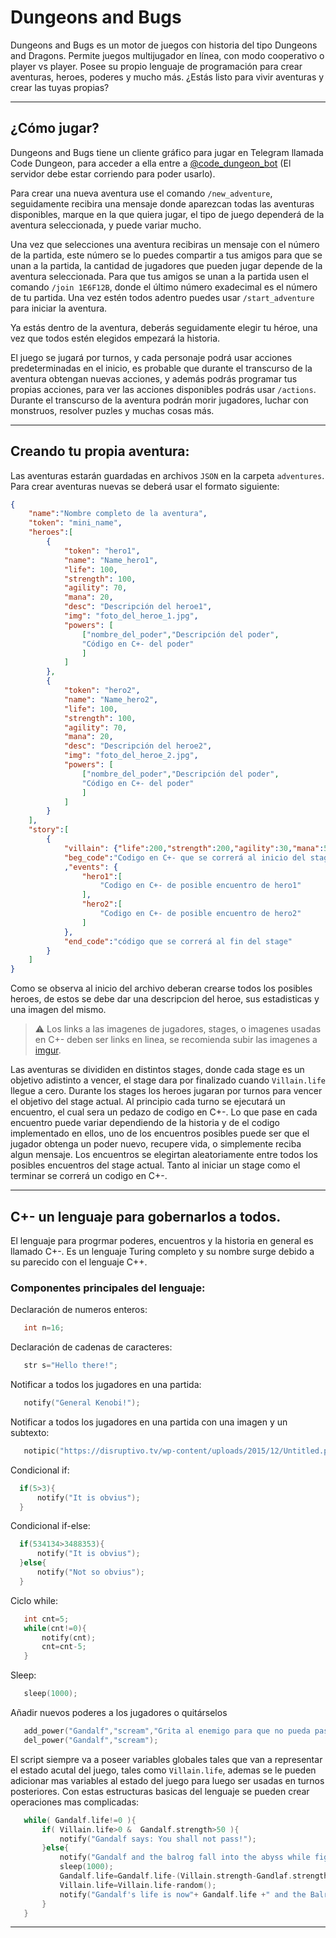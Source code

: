 # Dungeons and Bugs

Dungeons and Bugs es un motor de juegos con historia del tipo Dungeons and Dragons. Permite juegos multijugador en línea, con modo cooperativo o player vs player. Posee su propio  lenguaje de programación para crear aventuras, heroes, poderes y mucho más. ¿Estás listo para vivir aventuras y crear las tuyas propias?

---
## ¿Cómo jugar?

Dungeons and Bugs tiene un cliente gráfico para jugar en Telegram llamada Code Dungeon, para acceder a ella entre a [@code_dungeon_bot](https://t.me/code_dungeon_bot) (El servidor debe estar corriendo para poder usarlo).   

Para crear una nueva aventura use el comando `/new_adventure`, seguidamente recibira una mensaje donde aparezcan todas las aventuras disponibles, marque en la que quiera jugar, el tipo de juego dependerá de la  aventura seleccionada, y puede variar mucho.  

Una vez que selecciones una aventura recibiras un mensaje con el número de la partida, este número se lo puedes compartir a tus amigos para que se unan a la partida, la  cantidad de jugadores que pueden jugar depende de la aventura seleccionada. Para que tus amigos se unan a la partida usen el comando `/join 1E6F12B`, donde el último número exadecimal es el número de tu partida. Una vez estén todos adentro puedes usar `/start_adventure` para iniciar  la aventura.  

Ya estás dentro de la aventura, deberás seguidamente elegir tu héroe, una vez que todos estén elegidos empezará la historia.  

El juego se jugará por turnos, y cada personaje podrá usar acciones predeterminadas en el inicio, es probable que  durante el transcurso de la aventura obtengan nuevas acciones, y además podrás programar tus propias acciones, para ver las acciones disponibles podrás usar `/actions`. Durante el transcurso de la aventura podrán morir jugadores, luchar con monstruos, resolver puzles y muchas cosas más.

---
## Creando tu propia aventura:

Las aventuras estarán guardadas en archivos `JSON` en la carpeta `adventures`. Para crear aventuras nuevas se deberá usar el formato siguiente:

```json
{
    "name":"Nombre completo de la aventura",
    "token": "mini_name",
    "heroes":[
        {
            "token": "hero1",
            "name": "Name_hero1",
            "life": 100,
            "strength": 100,
            "agility": 70,
            "mana": 20,
            "desc": "Descripción del heroe1",
            "img": "foto_del_heroe_1.jpg",
            "powers": [
                ["nombre_del_poder","Descripción del poder",
                "Código en C+- del poder"
                ]
            ]
        },
        {
            "token": "hero2",
            "name": "Name_hero2",
            "life": 100,
            "strength": 100,
            "agility": 70,
            "mana": 20,
            "desc": "Descripción del heroe2",
            "img": "foto_del_heroe_2.jpg",
            "powers": [
                ["nombre_del_poder","Descripción del poder",
                "Código en C+- del poder"
                ]
            ]
        }
    ],
    "story":[
        {
            "villain": {"life":200,"strength":200,"agility":30,"mana":50},
            "beg_code":"Codigo en C+- que se correrá al inicio del stage"
            ,"events": {
                "hero1":[
                    "Codigo en C+- de posible encuentro de hero1"
                ],
                "hero2":[
                    "Codigo en C+- de posible encuentro de hero2"
                ]
            },        
            "end_code":"código que se correrá al fin del stage"
        }
    ]
}
```
Como se observa al inicio del archivo deberan crearse todos los posibles heroes, de estos se debe dar una descripcion del heroe, sus estadisticas y una imagen del mismo.
> ⚠ Los links a las imagenes de jugadores, stages, o imagenes usadas en C+- deben ser links en linea, se recomienda subir las imagenes a [imgur](imgur.com).

Las aventuras se divididen en distintos stages, donde cada stage es un objetivo adistinto a vencer, el stage dara por finalizado cuando `Villain.life` llegue a cero. Durante los stages los heroes jugaran por turnos para vencer el objetivo del stage actual. Al principio cada turno se ejecutará un encuentro, el cual sera un pedazo de codigo en C+-. Lo que  pase en cada encuentro puede variar dependiendo de la historia y de el codigo implementado en ellos, uno de los encuentros posibles puede ser que el jugador obtenga un poder nuevo, recupere vida, o simplemente reciba algun mensaje. Los encuentros se elegirtan aleatoriamente entre todos los posibles encuentros del stage actual. Tanto al iniciar un stage como el terminar se correrá un codigo en C+-.

---
## C+- un lenguaje para gobernarlos a todos.
El lenguaje para progrmar poderes, encuentros y la historia en general es llamado C+-. Es un lenguaje Turing completo y su nombre surge debido a su parecido con el lenguaje C++.  
### Componentes principales del lenguaje:  

Declaración de numeros enteros:   
 ```c++ 
    int n=16;
 ```
 Declaración de cadenas de caracteres:   
 ```c++ 
    str s="Hello there!";
 ```
 
 Notificar a todos los jugadores en una partida:   
 ```c++ 
    notify("General Kenobi!");
 ```
 
 Notificar a todos los jugadores en una partida con una imagen y un subtexto:   
 ```c++ 
    notipic("https://disruptivo.tv/wp-content/uploads/2015/12/Untitled.png","Not the droids you are looking for");
 ```
 Condicional if:
  ```c++ 
    if(5>3){
        notify("It is obvius");
    }
 ```
 
 Condicional if-else:
  ```c++ 
    if(534134>3488353){
        notify("It is obvius");
    }else{
        notify("Not so obvius");    
    }
 ```
 Ciclo while:
 ```c++
    int cnt=5;
    while(cnt!=0){
        notify(cnt);
        cnt=cnt-5;
    }
 ```
 Sleep:
 ```c++
    sleep(1000);
 ```

 Añadir nuevos poderes a los jugadores  o quitárselos

 ```c++
    add_power("Gandalf","scream","Grita al enemigo para que no pueda pasar",'notify("You shall not pass!");');
    del_power("Gandalf","scream");
 ```

 El script siempre va a poseer variables globales tales que van a representar el estado acutal del juego, tales como `Villain.life`, ademas se le pueden adicionar mas variables al estado del juego para luego ser usadas en turnos posteriores. Con estas estructuras basicas del lenguaje se pueden crear operaciones mas complicadas: 
 ```c++
    while( Gandalf.life!=0 ){
        if( Villain.life>0 &  Gandalf.strength>50 ){
            notify("Gandalf says: You shall not pass!");
        }else{
            notify("Gandalf and the balrog fall into the abyss while fighting");
            sleep(1000);
            Gandalf.life=Gandalf.life-(Villain.strength-Gandlaf.strength/10);
            Villain.life=Villain.life-random();
            notify("Gandalf's life is now"+ Gandalf.life +" and the Balrog's life is"+Villain.life);
        }
    }
 ```

 ---
